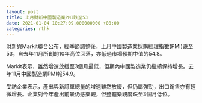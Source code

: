 ```yaml
---
layout: post
title: 上月財新中國製造業PMI跌至53
date: 2021-01-04 10:27:09.000000000 +08:00
categories: rthk
---
```


財新與Markit聯合公布，經季節調整後，上月中國製造業採購經理指數(PMI)跌至53，自去年11月所創的10年高位回落，亦低過市場預期中值的54.8。

Markit表示，雖然增速放緩至3個月最低，但期內中國製造業仍繼續保持增長。去年11月中國製造業PMI報54.9。

受訪企業表示，產出與新訂單總量的增速雖然放緩，但仍屬強勁，出口銷售亦有輕微增長。企業對今年產出前景仍感樂觀，但整體樂觀度跌至3個月低位。
